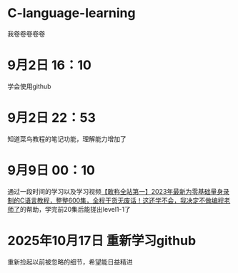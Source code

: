 # C-language-learning
我卷卷卷卷卷
# 9月2日 16：10
学会使用github
# 9月2日 22：53
知道菜鸟教程的笔记功能，理解能力增加了
# 9月9日 00：10
通过一段时间的学习以及学习视频[【敢称全站第一】2023年最新为零基础量身录制的C语言教程，整整600集，全程干货无废话！这还学不会，我决定不做编程老师了]( https://www.bilibili.com/video/BV1hs4y1N75d/?p=21&share_source=copy_web&vd_source=f648683164da89c3df1dc9a48b810cbf)的帮助，学完前20集后能搓出level1-1了
# 2025年10月17日 重新学习github
重新捡起以前被忽略的细节，希望能日益精进
